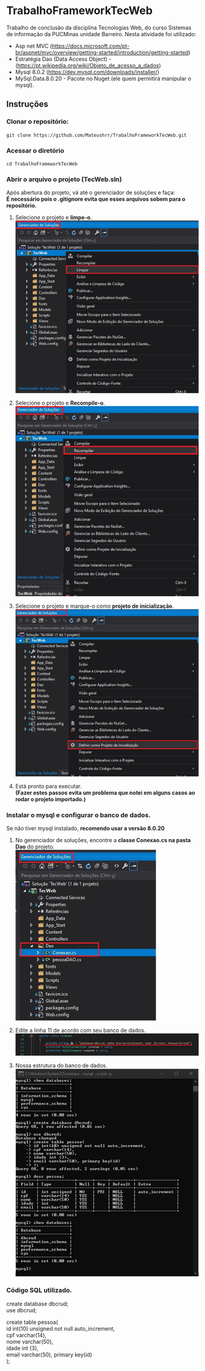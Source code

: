 # TrabalhoFrameworkTecWeb

Trabalho de conclusão da disciplina Tecnologias Web, do curso Sistemas de informação da PUCMinas unidade Barreiro.
Nesta atividade foi utilizado:
>
* Asp net MVC (https://docs.microsoft.com/pt-br/aspnet/mvc/overview/getting-started/introduction/getting-started)  
* Estratégia Dao (Data Access Object) - (https://pt.wikipedia.org/wiki/Objeto_de_acesso_a_dados)  
* Mysql 8.0.2 (https://dev.mysql.com/downloads/installer/)  
* MySql.Data.8.0.20 - Pacote no Nuget (ele quem permitirá manipular o mysql).

## Instruções

### Clonar o repositório:
```
git clone https://github.com/Mateushrr/TrabalhoFrameworkTecWeb.git
```

### Acessar o diretório

```
cd TrabalhoFrameworkTecWeb
```

### Abrir o arquivo o projeto (**TecWeb.sln**)  

Após abertura do projeto, vá até o gerenciador de soluções e faça:  
**É necessário pois o .gitignore evita que esses arquivos sobem para o repositório.**  

1. Selecione o projeto e **limpe-o**.  
![Limpeza](/screenshots/limpar.jpg "Limpar")  

2. Selecione o projeto e **Recompile-o**.  
![Rebuild](/screenshots/rebuild.jpg "Rebuild")

3. Selecione o projeto e marque-o como **projeto de inicialização**.  
![Inicializacao](/screenshots/projeto_inicializacao.jpg "Inicializacao")  

4. Está pronto para executar.  
**(Fazer estes passos evita um problema que notei em alguns casos ao rodar o projeto importado.)**  

### Instalar o mysql e configurar o banco de dados.  
Se não tiver mysql instalado, **recomendo usar a versão 8.0.20**  

1. No gerenciador de soluções, encontre a **classe Conexao.cs na pasta Dao** do projeto.  
![ConexaoClasseLocal](/screenshots/conexao.jpg "ConexaoClasseLocal")  

2. Edite a linha 11 de acordo com seu banco de dados.  
![ClasseConexao](/screenshots/classe_conexao_linha11.jpg "ClasseConexao")  

3. Nossa estrutura do banco de dados.  
![BancoConfigurado](/screenshots/banco_de_dados.jpg "BancoConfigurado")  

### Código SQL utilizado.  

create database dbcrud;  
use dbcrud;  

create table pessoa(  
id int(10) unsigned not null auto_increment,  
cpf varchar(14),  
nome varchar(50),  
idade int (3),  
email varchar(50), primary key(id)  
);  
